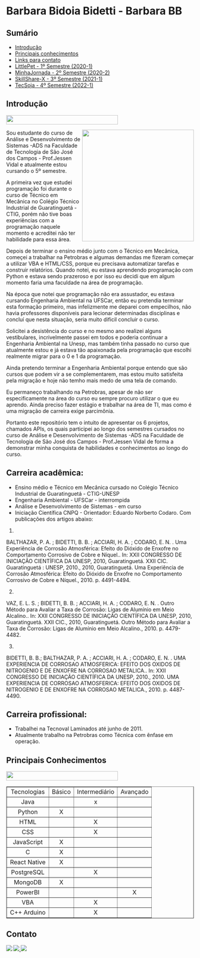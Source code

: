 <h1>Barbara Bidoia Bidetti - Barbara BB</h1>

<h2>Sumário</h2>

- [Introdução](#introdução)
- [Principais conhecimentos](#principais-conhecimentos)
- [Links para contato](#contato)
- [LittlePet - 1º Semestre (2020-1)]()
- [MinhaJornada - 2º Semestre (2020-2)]()
- [SkillShare-X - 3º Semestre (2021-1)]()
- [TecSoja - 4º Semestre (2022-1)]()


<h2>Introdução</h2>

[<img src="https://svgshare.com/i/WF7.svg" width = "300em" height="25em">](#menu-de-navegação)

<img align="right"  src="https://avatars.githubusercontent.com/u/60778277?v=4"   width="300" heigh="300" />

Sou estudante do curso de Análise e Desenvolvimento de Sistemas -ADS na Faculdade de Tecnologia  de São José dos Campos - Prof.Jessen Vidal e atualmente estou cursando o 5º semestre.

<p>A primeira vez que estudei programação foi durante o curso de Técnico em Mecânica no Colégio Técnico Industrial de Guaratinguetá - CTIG, porém não tive boas experiências com a programação naquele momento e acreditei não ter habilidade para essa área.</p>
<p>Depois de terminar o ensino médio junto com o Técnico em Mecânica, começei a trabalhar na Petrobras e algumas demandas me fizeram começar a utilizar VBA e HTML/CSS, porque eu precisava automatizar tarefas e construir relatórios. Quando notei, eu estava aprendendo programação com Python e estava sendo prazeroso e por isso eu decidi que em algum momento faria uma faculdade na área de programação.</p>
<p>Na época que notei que programação não era assustador, eu estava cursando Engenharia Ambiental na UFSCar, então eu pretendia terminar esta formação primeiro, mas infelizmente me deparei com empecilhos, não havia professores disponíveis para lecionar determinadas disciplinas e concluí que nesta situação, seria muito dificil concluir o curso.</p>
<p>Solicitei a desistência do curso e no mesmo ano realizei alguns vestibulares, incrivelmente passei em todos e poderia continuar a Engenharia Ambiental na Unesp, mas também tinha passado no curso que atualmente estou e já estava tão apaixonada pela programação que escolhi realmente migrar para o 0 e 1 da programação.</p>
<p>Ainda pretendo terminar a Engenharia Ambiental porque entendo que são cursos que podem vir a se complementarem, mas estou muito satisfeita pela migração e hoje não temho mais medo de uma tela de comando.</p>

Eu permaneço trabalhando na Petrobras, apesar de não ser especificamente na área do curso eu sempre procuro utilizar o que eu aprendo.
Ainda preciso fazer estágio e trabalhar na área de TI, mas como é uma migração de carreira exige parcimônia.

Portanto este repositório tem o intuito de apresentar os 6 projetos, chamados APIs, os quais participei ao longo dos semestres cursados no curso de Análise e Desenvolvimento de Sistemas -ADS na Faculdade de Tecnologia  de São José dos Campos - Prof.Jessen Vidal de forma a demonstrar minha conquista de habilidades e conhecimentos ao longo do curso.

<h2>Carreira acadêmica:</h2>

* Ensino médio e Técnico em Mecânica cursado no Colégio Técnico Industrial de Guaratinguetá - CTIG-UNESP
* Engenharia Ambiental - UFSCar - interrompida
* Análise e Desenvolvimento de Sistemas -  em curso
* Iniciação Científica CNPQ - Orientador: Eduardo Norberto Codaro. Com publicações dos artigos abaixo:



 1.
 BALTHAZAR, P. A. ; BIDETTI, B. B. ; ACCIARI, H. A. ; CODARO, E. N. . Uma Experiência de Corrosão Atmosférica: Efeito do Dióxido de Enxofre no Comportamento Corrosivo de Cobre e Níquel.. In: XXII CONGRESSO DE INICIAÇÃO CIENTÍFICA DA UNESP, 2010, Guaratinguetá. XXII CIC. Guaratinguetá : UNESP, 2010., 2010, Guaratinguetá. Uma Experiência de Corrosão Atmosférica: Efeito do Dióxido de Enxofre no Comportamento Corrosivo de Cobre e Níquel., 2010. p. 4491-4494.

2.
 VAZ, E. L. S. ; BIDETTI, B. B. ; ACCIARI, H. A. ; CODARO, E. N. . Outro Método para Avaliar a Taxa de Corrosão: Ligas de Alumínio em Meio Alcalino.. In: XXII CONGRESSO DE INICIAÇÃO CIENTÍFICA DA UNESP, 2010, Guaratinguetá. XXII CIC., 2010, Guaratinguetá. Outro Método para Avaliar a Taxa de Corrosão: Ligas de Alumínio em Meio Alcalino., 2010. p. 4479-4482.

3.
 BIDETTI, B. B.; BALTHAZAR, P. A. ; ACCIARI, H. A. ; CODARO, E. N. . UMA EXPERIENCIA DE CORROSAO ATMOSFERICA: EFEITO DOS OXIDOS DE NITROGENIO E DE ENXOFRE NA CORROSAO METALICA.. In: XXII CONGRESSO DE INICIAÇÃO CIENTÍFICA DA UNESP, 2010., 2010. UMA EXPERIENCIA DE CORROSAO ATMOSFERICA: EFEITO DOS OXIDOS DE NITROGENIO E DE ENXOFRE NA CORROSAO METALICA., 2010. p. 4487-4490.
     
 
 
<h2>Carreira profissional:</h2>

- Trabalhei na Tecnoval Laminados até junho de 2011.
- Atualmente trabalho na Petrobras como Técnica com ênfase em operação.


<h2>Principais Conhecimentos</h2>

[<img src="https://svgshare.com/i/WF7.svg" width = "300em" height="25em">](#menu-de-navegação)

<table border="1">
    <tr>
        <td align="center">Tecnologias</td>
        <td align="center">Básico</td>
        <td align="center">Intermediário</td>
        <td align="center">Avançado</td>
     </tr>
     <tr>
        <td align="center">Java</td>
        <td align="center"></td>
        <td align="center">x</td>
        <td align="center"></td>
     </tr>
     <tr>
        <td align="center">Python</td>
        <td align="center">X</td>
        <td align="center"></td>
        <td align="center"></td>
     </tr>
     <tr>
        <td align="center">HTML</td>
        <td align="center"></td>
        <td align="center">X</td>
        <td align="center"></td>
     </tr>
      <tr>
        <td align="center">CSS</td>
        <td align="center"></td>
        <td align="center">X</td>
        <td align="center"></td>
     </tr>
     <tr>
        <td align="center">JavaScript</td>
        <td align="center">X</td>
        <td align="center"></td>
        <td align="center"></td>
     </tr>
      <tr>
        <td align="center">C</td>
        <td align="center">X</td>
        <td align="center"></td>
        <td align="center"></td>
     </tr>
        <tr>
        <td align="center">React Native</td>
        <td align="center">X</td>
        <td align="center"></td>
        <td align="center"></td>
     </tr>
     <tr>
        <td align="center">PostgreSQL</td>
        <td align="center"></td>
        <td align="center">X</td>
        <td align="center"></td>
     </tr>
     <tr>
        <td align="center">MongoDB</td>
        <td align="center">X</td>
        <td align="center"></td>
        <td align="center"></td>
     </tr>
         <tr>
        <td align="center">PowerBI</td>
        <td align="center"></td>
        <td align="center"></td>
        <td align="center">X</td>
     </tr>
         <tr>
        <td align="center">VBA</td>
        <td align="center"></td>
        <td align="center">X</td>
        <td align="center"></td>
     </tr>
         <tr>
        <td align="center">C++ Arduino</td>
        <td align="center"></td>
        <td align="center">X</td>
        <td align="center"></td>
     </tr>
  </table>
       

<h2>Contato</h2>


<a target="_blank" href="http://lattes.cnpq.br/8035863365100790?lipi=urn%3Ali%3Apage%3Ad_flagship3_profile_view_base_contact_details%3Bf5p2aZNDQFWDZTzVPmd65A%3D%3D">
  <img   src="https://img.shields.io/badge/Curriculo_Lattes-0077B5?style=for-the-badge&logo=linkedin=white" />
</a>
<a target="_blank" href="https://www.linkedin.com/in/barbara-bidetti-bb910a1b3?lipi=urn%3Ali%3Apage%3Ad_flagship3_profile_view_base_contact_details%3Bf5p2aZNDQFWDZTzVPmd65A%3D%3D">
  <img   src="https://img.shields.io/badge/LinkedIn-0077B5?style=for-the-badge&logo=linkedin&logoColor=white" />
</a> 
<a target="_blank" href="mailto:barbarabidetti@gmail.com">
  <img align="left"  src="https://img.shields.io/badge/Gmail-D14836?style=for-the-badge&logo=gmail&logoColor=white" />
</a>

